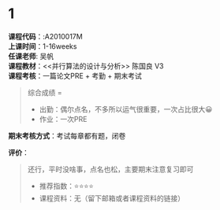 # 1    
**课程代码**：:A2010017M  
**上课时间**：1-16weeks  
**任课老师**: 吴帆  
**课程教材**：<<并行算法的设计与分析>> 陈国良 V3  
**课程考核**：一篇论文PRE + 考勤 + 期末考试  
>
>综合成绩 = 
>- 出勤：偶尔点名，不多所以运气很重要，一次占比很大😀
>- 作业：一次PRE

**期末考核方式**：考试每章都有题，闭卷

**评价**：
>还行，平时没啥事，点名也松，主要期末注意复习即可
>- 推荐指数：⭐⭐⭐⭐
>- 课程资料：无（留下邮箱或者课程资料的链接）

